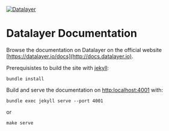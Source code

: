 [![Datalayer](http://datalayer.io/img/logo-datalayer-horizontal.png)](http://datalayer.io)

# Datalayer Documentation

Browse the documentation on Datalayer on the official website [https://datalayer.io/docs](http://docs.datalayer.io).

Prerequisistes to build the site with [jekyll](https://jekyllrb.com):

```
bundle install
```

Build and serve the documentation on [http:localhost:4001](http:localhost:4001) with:

```
bundle exec jekyll serve --port 4001
```

or

```
make serve
```
